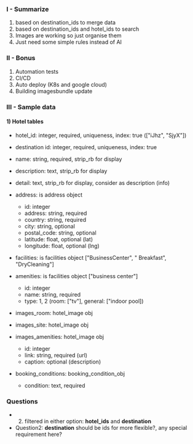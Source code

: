 ### I - Summarize
1) based on destination_ids to merge data
2) based on destination_ids and hotel_ids to search
3) Images are working so just organise them
4) Just need some simple rules instead of AI

### II - Bonus
1) Automation tests
2) CI/CD
3) Auto deploy (K8s and google cloud)
4) Building imagesbundle update

### III - Sample data
#### 1) Hotel tables
- hotel_id: integer, required, uniqueness, index: true (["iJhz", "SjyX"])
- destination id: integer, required, uniqueness, index: true
- name: string, required, strip_rb for display
- description: text, strip_rb for display
- detail: text, strip_rb for display, consider as description (info)
- address: is address object
    + id: integer
    + address: string, required
    + country: string, required
    + city: string, optional
    + postal_code: string, optional
    + latitude: float, optional (lat)
    + longitude: float, optional (lng)
- facilities: is facilities object ["BusinessCenter", " Breakfast",  "DryCleaning"]
- amenities: is facilities object ["business center"]
    + id: integer
    + name: string, required
    + type: 1, 2 (room: ["tv"], general: ["indoor pool])
- images_room: hotel_image obj
- images_site: hotel_image obj
- images_amenities: hotel_image obj
    + id: integer
    + link: string, required (url)
    + caption: optional (description)
    
- booking_conditions: booking_condition_obj
    + condition: text, required

### Questions 
- 2) filtered in either option: **hotel_ids** and **destination**
- Question2: **destination** should be ids for more flexible?, any special requirement here?

